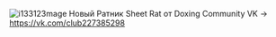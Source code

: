 ![i133123mage](https://github.com/user-attachments/assets/a166b71f-57b2-49a2-a35a-aa8c31755b32)
Новый Ратник Sheet Rat
от Doxing Community
VK -> https://vk.com/club227385298
